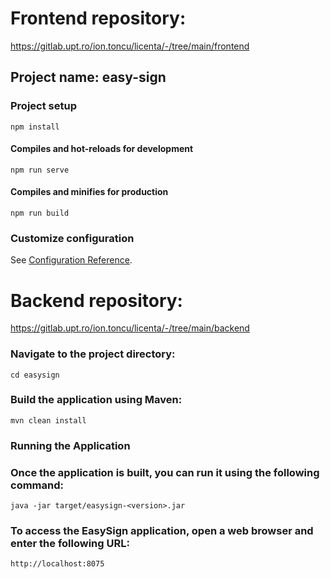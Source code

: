 # Frontend repository: 
https://gitlab.upt.ro/ion.toncu/licenta/-/tree/main/frontend
## Project name: easy-sign

### Project setup
```
npm install
```

#### Compiles and hot-reloads for development
```
npm run serve
```

#### Compiles and minifies for production
```
npm run build
```

### Customize configuration
See [Configuration Reference](https://cli.vuejs.org/config/).

# Backend repository:
https://gitlab.upt.ro/ion.toncu/licenta/-/tree/main/backend

### Navigate to the project directory:
```
cd easysign
```
### Build the application using Maven:
```
mvn clean install
```
### Running the Application
### Once the application is built, you can run it using the following command:
```
java -jar target/easysign-<version>.jar
```
### To access the EasySign application, open a web browser and enter the following URL:
```
http://localhost:8075
```